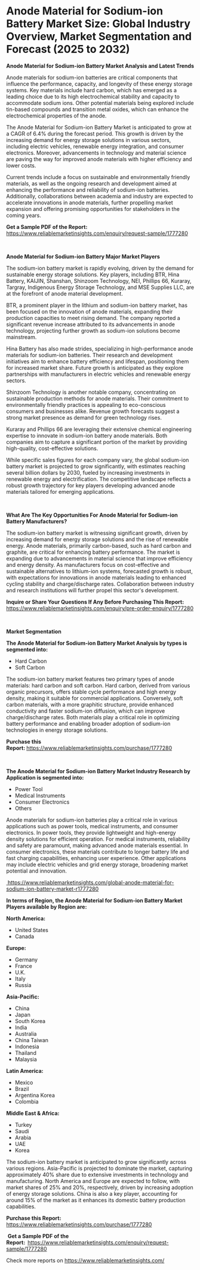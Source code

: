 <p><h1>Anode Material for Sodium-ion Battery Market Size: Global Industry Overview, Market Segmentation and Forecast (2025 to 2032)</h1></p><p><strong>Anode Material for Sodium-ion Battery Market Analysis and Latest Trends</strong></p>
<p><p>Anode materials for sodium-ion batteries are critical components that influence the performance, capacity, and longevity of these energy storage systems. Key materials include hard carbon, which has emerged as a leading choice due to its high electrochemical stability and capacity to accommodate sodium ions. Other potential materials being explored include tin-based compounds and transition metal oxides, which can enhance the electrochemical properties of the anode.</p><p>The Anode Material for Sodium-ion Battery Market is anticipated to grow at a CAGR of 6.4% during the forecast period. This growth is driven by the increasing demand for energy storage solutions in various sectors, including electric vehicles, renewable energy integration, and consumer electronics. Moreover, advancements in technology and material science are paving the way for improved anode materials with higher efficiency and lower costs.</p><p>Current trends include a focus on sustainable and environmentally friendly materials, as well as the ongoing research and development aimed at enhancing the performance and reliability of sodium-ion batteries. Additionally, collaborations between academia and industry are expected to accelerate innovations in anode materials, further propelling market expansion and offering promising opportunities for stakeholders in the coming years.</p></p>
<p><strong>Get a Sample PDF of the Report:&nbsp;</strong> <a href="https://www.reliablemarketinsights.com/enquiry/request-sample/1777280?utm_campaign=3064&utm_medium=2&utm_source=Github&utm_content=ia&utm_term=03042025&utm_id=anode-material-for-sodium-ion-battery">https://www.reliablemarketinsights.com/enquiry/request-sample/1777280</a></p>
<p>&nbsp;</p>
<p><strong>Anode Material for Sodium-ion Battery Major Market Players</strong></p>
<p><p>The sodium-ion battery market is rapidly evolving, driven by the demand for sustainable energy storage solutions. Key players, including BTR, Hina Battery, KAIJIN, Shanshan, Shinzoom Technology, NEI, Phillips 66, Kuraray, Targray, Indigenous Energy Storage Technology, and MSE Supplies LLC, are at the forefront of anode material development.</p><p>BTR, a prominent player in the lithium and sodium-ion battery market, has been focused on the innovation of anode materials, expanding their production capacities to meet rising demand. The company reported a significant revenue increase attributed to its advancements in anode technology, projecting further growth as sodium-ion solutions become mainstream.</p><p>Hina Battery has also made strides, specializing in high-performance anode materials for sodium-ion batteries. Their research and development initiatives aim to enhance battery efficiency and lifespan, positioning them for increased market share. Future growth is anticipated as they explore partnerships with manufacturers in electric vehicles and renewable energy sectors.</p><p>Shinzoom Technology is another notable company, concentrating on sustainable production methods for anode materials. Their commitment to environmentally friendly practices is appealing to eco-conscious consumers and businesses alike. Revenue growth forecasts suggest a strong market presence as demand for green technology rises.</p><p>Kuraray and Phillips 66 are leveraging their extensive chemical engineering expertise to innovate in sodium-ion battery anode materials. Both companies aim to capture a significant portion of the market by providing high-quality, cost-effective solutions.</p><p>While specific sales figures for each company vary, the global sodium-ion battery market is projected to grow significantly, with estimates reaching several billion dollars by 2030, fueled by increasing investments in renewable energy and electrification. The competitive landscape reflects a robust growth trajectory for key players developing advanced anode materials tailored for emerging applications.</p></p>
<p>&nbsp;</p>
<p><strong>What Are The Key Opportunities For Anode Material for Sodium-ion Battery Manufacturers?</strong></p>
<p><p>The sodium-ion battery market is witnessing significant growth, driven by increasing demand for energy storage solutions and the rise of renewable energy. Anode materials, primarily carbon-based, such as hard carbon and graphite, are critical for enhancing battery performance. The market is expanding due to advancements in material science that improve efficiency and energy density. As manufacturers focus on cost-effective and sustainable alternatives to lithium-ion systems, forecasted growth is robust, with expectations for innovations in anode materials leading to enhanced cycling stability and charge/discharge rates. Collaboration between industry and research institutions will further propel this sector's development.</p></p>
<p><strong>Inquire or Share Your Questions If Any Before Purchasing This Report:</strong> <a href="https://www.reliablemarketinsights.com/enquiry/pre-order-enquiry/1777280?utm_campaign=3064&utm_medium=2&utm_source=Github&utm_content=ia&utm_term=03042025&utm_id=anode-material-for-sodium-ion-battery">https://www.reliablemarketinsights.com/enquiry/pre-order-enquiry/1777280</a></p>
<p>&nbsp;</p>
<p><strong>Market Segmentation</strong></p>
<p><strong>The Anode Material for Sodium-ion Battery Market Analysis by types is segmented into:</strong></p>
<p><ul><li>Hard Carbon</li><li>Soft Carbon</li></ul></p>
<p><p>The sodium-ion battery market features two primary types of anode materials: hard carbon and soft carbon. Hard carbon, derived from various organic precursors, offers stable cycle performance and high energy density, making it suitable for commercial applications. Conversely, soft carbon materials, with a more graphitic structure, provide enhanced conductivity and faster sodium-ion diffusion, which can improve charge/discharge rates. Both materials play a critical role in optimizing battery performance and enabling broader adoption of sodium-ion technologies in energy storage solutions.</p></p>
<p><strong>Purchase this Report:&nbsp;</strong><a href="https://www.reliablemarketinsights.com/purchase/1777280?utm_campaign=3064&utm_medium=2&utm_source=Github&utm_content=ia&utm_term=03042025&utm_id=anode-material-for-sodium-ion-battery">https://www.reliablemarketinsights.com/purchase/1777280</a></p>
<p>&nbsp;</p>
<p><strong>The Anode Material for Sodium-ion Battery Market Industry Research by Application is segmented into:</strong></p>
<p><ul><li>Power Tool</li><li>Medical Instruments</li><li>Consumer Electronics</li><li>Others</li></ul></p>
<p><p>Anode materials for sodium-ion batteries play a critical role in various applications such as power tools, medical instruments, and consumer electronics. In power tools, they provide lightweight and high-energy density solutions for efficient operation. For medical instruments, reliability and safety are paramount, making advanced anode materials essential. In consumer electronics, these materials contribute to longer battery life and fast charging capabilities, enhancing user experience. Other applications may include electric vehicles and grid energy storage, broadening market potential and innovation.</p></p>
<p><a href="https://www.reliablemarketinsights.com/global-anode-material-for-sodium-ion-battery-market-r1777280?utm_campaign=3064&utm_medium=2&utm_source=Github&utm_content=ia&utm_term=03042025&utm_id=anode-material-for-sodium-ion-battery">&nbsp;https://www.reliablemarketinsights.com/global-anode-material-for-sodium-ion-battery-market-r1777280</a></p>
<p><strong>In terms of Region, the Anode Material for Sodium-ion Battery Market Players available by Region are:</strong></p>
<p>
    <p> <strong> North America: </strong>
        <ul>
            <li>United States</li>
            <li>Canada</li>
        </ul>
        </p> 
    <p> <strong> Europe: </strong>
        <ul>
            <li>Germany</li>
            <li>France</li>
            <li>U.K.</li>
            <li>Italy</li>
            <li>Russia</li>
        </ul>
        </p> 
    <p> <strong> Asia-Pacific: </strong>
        <ul>
            <li>China</li>
            <li>Japan</li>
            <li>South Korea</li>
            <li>India</li>
            <li>Australia</li>
            <li>China Taiwan</li>
            <li>Indonesia</li>
            <li>Thailand</li>
            <li>Malaysia</li>
        </ul>
        </p> 
    <p> <strong> Latin America: </strong>
        <ul>
            <li>Mexico</li>
            <li>Brazil</li>
            <li>Argentina Korea</li>
            <li>Colombia</li>
        </ul>
        </p> 
    <p> <strong> Middle East & Africa: </strong>
        <ul>
            <li>Turkey</li>
            <li>Saudi</li>
            <li>Arabia</li>
            <li>UAE</li>
            <li>Korea</li>
        </ul>
    </p>
    </p>
<p><p>The sodium-ion battery market is anticipated to grow significantly across various regions. Asia-Pacific is projected to dominate the market, capturing approximately 40% share due to extensive investments in technology and manufacturing. North America and Europe are expected to follow, with market shares of 25% and 20%, respectively, driven by increasing adoption of energy storage solutions. China is also a key player, accounting for around 15% of the market as it enhances its domestic battery production capabilities.</p></p>
<p><strong>Purchase this Report: </strong><a href="https://www.reliablemarketinsights.com/purchase/1777280?utm_campaign=3064&utm_medium=2&utm_source=Github&utm_content=ia&utm_term=03042025&utm_id=anode-material-for-sodium-ion-battery">https://www.reliablemarketinsights.com/purchase/1777280</a></p>
<p>&nbsp;<strong>Get a Sample PDF of the Report:&nbsp;&nbsp;</strong><a href="https://www.reliablemarketinsights.com/enquiry/request-sample/1777280?utm_campaign=3064&utm_medium=2&utm_source=Github&utm_content=ia&utm_term=03042025&utm_id=anode-material-for-sodium-ion-battery">https://www.reliablemarketinsights.com/enquiry/request-sample/1777280</a></p>
<p><strong></strong></p>
<p>Check more reports on <a href="https://www.reliablemarketinsights.com/?utm_campaign=3064&utm_medium=2&utm_source=Github&utm_content=ia&utm_term=03042025&utm_id=anode-material-for-sodium-ion-battery">https://www.reliablemarketinsights.com/</a></p>